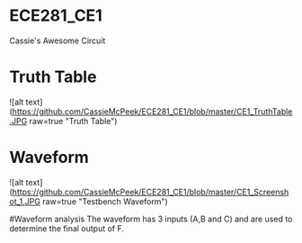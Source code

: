 ECE281_CE1
==========

Cassie's Awesome Circuit

# Truth Table
![alt text] (https://github.com/CassieMcPeek/ECE281_CE1/blob/master/CE1_TruthTable.JPG raw=true "Truth Table")

# Waveform
![alt text] (https://github.com/CassieMcPeek/ECE281_CE1/blob/master/CE1_Screenshot_1.JPG raw=true "Testbench Waveform")

#Waveform analysis
The waveform has 3 inputs (A,B and C) and are used to determine the final output of F.
